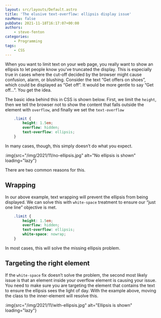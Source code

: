 ```yaml
---
layout: src/layouts/Default.astro
title: 'The elusive text-overflow: ellipsis display issue'
navMenu: false
pubDate: 2021-11-18T16:17:07+00:00
authors:
    - steve-fenton
categories:
    - Programming
tags:
    - CSS
---
```


When you want to limit text on your web page, you really want to show an ellipsis to let people know you’ve truncated the display. This is especially true in cases where the cut-off decided by the browser might cause confusion, alarm, or blushing. Consider the text “Get offers on shoes”, which could be displayed as “Get off”. It would be more gentle to say “Get off…”. You get the idea.

The basic idea behind this in CSS is shown below. First, we limit the `height`, then we tell the browser not to show the content that falls outside the element with `overflow`, and finally we set the `text-overflow`

```css
    .limit {
        height: 1.5em;
        overflow: hidden;
        text-overflow: ellipsis;
    }
```

In many cases, though, this simply doesn’t do what you expect.

:img{src="/img/2021/11/no-ellipsis.jpg" alt="No ellipsis is shown" loading="lazy"}

There are two common reasons for this.

## Wrapping

In our above example, text wrapping will prevent the ellipsis from being displayed. We can solve this with `white-space` treatment to ensure our “just one line” objective is met.

```css
    .limit {
        height: 1.5em;
        overflow: hidden;
        text-overflow: ellipsis;
        white-space: nowrap;
    }
```

In most cases, this will solve the missing ellipsis problem.

## Targeting the right element

If the `white-space` fix doesn’t solve the problem, the second most likely issue is that an element inside your overflow element is causing your issue. You need to make sure you are targeting the element that contains the text to ensure the ellipsis sees the light of day. With the example above, moving the class to the inner-element will resolve this.

:img{src="/img/2021/11/with-ellipsis.jpg" alt="Ellipsis is shown" loading="lazy"}